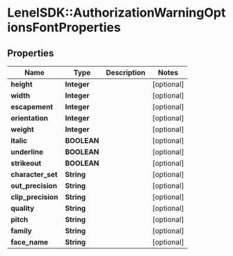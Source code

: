 # LenelSDK::AuthorizationWarningOptionsFontProperties

## Properties
Name | Type | Description | Notes
------------ | ------------- | ------------- | -------------
**height** | **Integer** |  | [optional] 
**width** | **Integer** |  | [optional] 
**escapement** | **Integer** |  | [optional] 
**orientation** | **Integer** |  | [optional] 
**weight** | **Integer** |  | [optional] 
**italic** | **BOOLEAN** |  | [optional] 
**underline** | **BOOLEAN** |  | [optional] 
**strikeout** | **BOOLEAN** |  | [optional] 
**character_set** | **String** |  | [optional] 
**out_precision** | **String** |  | [optional] 
**clip_precision** | **String** |  | [optional] 
**quality** | **String** |  | [optional] 
**pitch** | **String** |  | [optional] 
**family** | **String** |  | [optional] 
**face_name** | **String** |  | [optional] 


